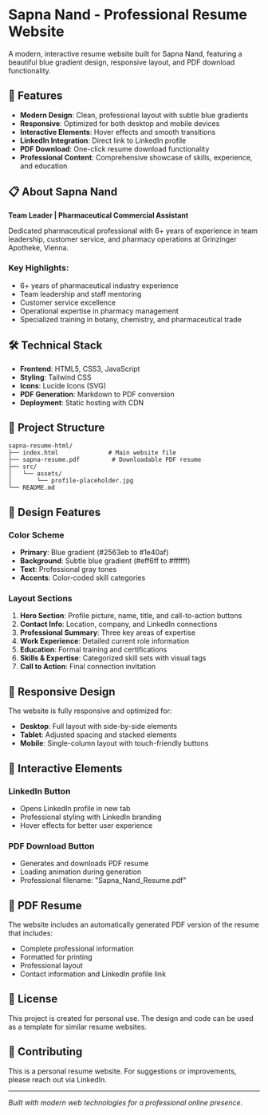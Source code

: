 # Sapna Nand - Professional Resume Website

A modern, interactive resume website built for Sapna Nand, featuring a beautiful blue gradient design, responsive layout, and PDF download functionality.

## 🌟 Features

- **Modern Design**: Clean, professional layout with subtle blue gradients
- **Responsive**: Optimized for both desktop and mobile devices
- **Interactive Elements**: Hover effects and smooth transitions
- **LinkedIn Integration**: Direct link to LinkedIn profile
- **PDF Download**: One-click resume download functionality
- **Professional Content**: Comprehensive showcase of skills, experience, and education

## 📋 About Sapna Nand

**Team Leader | Pharmaceutical Commercial Assistant**

Dedicated pharmaceutical professional with 6+ years of experience in team leadership, customer service, and pharmacy operations at Grinzinger Apotheke, Vienna.

### Key Highlights:
- 6+ years of pharmaceutical industry experience
- Team leadership and staff mentoring
- Customer service excellence
- Operational expertise in pharmacy management
- Specialized training in botany, chemistry, and pharmaceutical trade

## 🛠️ Technical Stack

- **Frontend**: HTML5, CSS3, JavaScript
- **Styling**: Tailwind CSS
- **Icons**: Lucide Icons (SVG)
- **PDF Generation**: Markdown to PDF conversion
- **Deployment**: Static hosting with CDN

## 📁 Project Structure

```
sapna-resume-html/
├── index.html              # Main website file
├── sapna-resume.pdf         # Downloadable PDF resume
├── src/
│   └── assets/
│       └── profile-placeholder.jpg
└── README.md
```

## 🎨 Design Features

### Color Scheme
- **Primary**: Blue gradient (#2563eb to #1e40af)
- **Background**: Subtle blue gradient (#eff6ff to #ffffff)
- **Text**: Professional gray tones
- **Accents**: Color-coded skill categories

### Layout Sections
1. **Hero Section**: Profile picture, name, title, and call-to-action buttons
2. **Contact Info**: Location, company, and LinkedIn connections
3. **Professional Summary**: Three key areas of expertise
4. **Work Experience**: Detailed current role information
5. **Education**: Formal training and certifications
6. **Skills & Expertise**: Categorized skill sets with visual tags
7. **Call to Action**: Final connection invitation

## 📱 Responsive Design

The website is fully responsive and optimized for:
- **Desktop**: Full layout with side-by-side elements
- **Tablet**: Adjusted spacing and stacked elements
- **Mobile**: Single-column layout with touch-friendly buttons

## 🔗 Interactive Elements

### LinkedIn Button
- Opens LinkedIn profile in new tab
- Professional styling with LinkedIn branding
- Hover effects for better user experience

### PDF Download Button
- Generates and downloads PDF resume
- Loading animation during generation
- Professional filename: "Sapna_Nand_Resume.pdf"

## 📄 PDF Resume

The website includes an automatically generated PDF version of the resume that includes:
- Complete professional information
- Formatted for printing
- Professional layout
- Contact information and LinkedIn profile link

## 📝 License

This project is created for personal use. The design and code can be used as a template for similar resume websites.

## 🤝 Contributing

This is a personal resume website. For suggestions or improvements, please reach out via LinkedIn.

---

*Built with modern web technologies for a professional online presence.*

